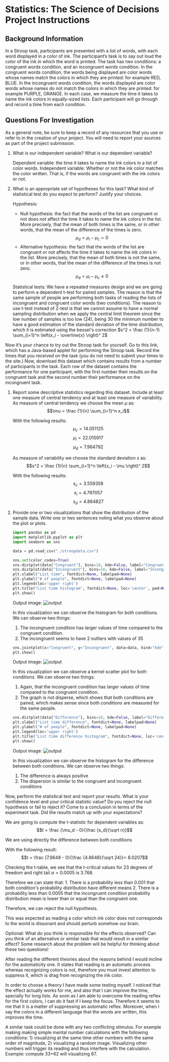 # Statistics: The Science of Decisions Project Instructions
## Background Information
In a Stroop task, participants are presented with a list of words, with each word displayed in a color of ink. The participant’s task is to say out loud the color of the ink in which the word is printed. The task has two conditions: a congruent words condition, and an incongruent words condition. In the congruent words condition, the words being displayed are color words whose names match the colors in which they are printed: for example RED, BLUE. In the incongruent words condition, the words displayed are color words whose names do not match the colors in which they are printed: for example PURPLE, ORANGE. In each case, we measure the time it takes to name the ink colors in equally-sized lists. Each participant will go through and record a time from each condition.

## Questions For Investigation
As a general note, be sure to keep a record of any resources that you use or refer to in the creation of your project. You will need to report your sources as part of the project submission.

1. What is our independent variable? What is our dependent variable?
   
   Dependent variable: the time it takes to name the ink colors in a list of color words.
   Independent variable: Whether or not the ink color matches the color written. That is, if the words are congruent with the ink colors or not. 

2. What is an appropriate set of hypotheses for this task? What kind of statistical test do you expect to perform? Justify your choices.
   
   Hypothesis:
   - Null hypothesis: the fact that the words of the list are congruent or not does not affect the time it takes to name the ink colors in the list. More precisely, that the mean of both times is the same, or in other words, that the mean of the difference of the times is zero.
   $$\mu_d =\mu_i-\mu_c = 0$$
   - Alternative hypothesis: the fact that the words of the list are congruent or not affects the time it takes to name the ink colors in the list. More precisely, that the mean of both times is not the same, or in other words, that the mean of the difference of the times is not zero.
   $$\mu_d =\mu_i-\mu_c \neq 0$$
    
    Statistical tests:
    We have a repeated measures design and we are going to perform a dependent t-test for paired samples. The reason is that the same sample of people are performing both tasks of reading the lists of incongruent and congruent color words (two conditions). The reason to use t-test instead of Z-test is that we cannot assume to have a normal sampling distribution when we apply the central limit theorem since the low number of samples is too low (24), being 30 the minimum number to have a good estimation of the standard deviation of the time distribution, which it is estimated using the bessel's correction $s^2 = \frac {1}{n-1} \sum_{i=1}^n  \left(x_i - \overline{x} \right)^ 2$ 

Now it’s your chance to try out the Stroop task for yourself. Go to this link, which has a Java-based applet for performing the Stroop task. Record the times that you received on the task (you do not need to submit your times to the site.) Now, download this dataset which contains results from a number of participants in the task. Each row of the dataset contains the performance for one participant, with the first number their results on the congruent task and the second number their performance on the incongruent task.

1. Report some descriptive statistics regarding this dataset. Include at least one measure of central tendency and at least one measure of variability.
   As measure of central tendency we choose the mean $\mu$ as: 
   $$\mu = \frac {1}{n} \sum_{i=1}^n x_i$$

   With the following results:
      $$\mu_c =14.051125$$
      $$\mu_i =22.015917$$
      $$\mu_d =7.964792$$

   
   As measure of variability we choose the standard deviation $s$ as:
   $$s^2 = \frac {1}{n} \sum_{i=1}^n  \left(x_i - \mu \right)^ 2$$

   With the following results:
      $$s_c =3.559358$$
      $$s_i =4.797057$$
      $$s_d =4.864827$$


2. Provide one or two visualizations that show the distribution of the sample data. Write one or two sentences noting what you observe about the plot or plots.
   ``` python
   import pandas as pd 
   import matplotlib.pyplot as plt
   import seaborn as sns

   data = pd.read_csv("./stroopdata.csv")

   sns.set(color_codes=True)
   sns.distplot(data["Congruent"], bins=10, kde=False, label="Congruent")
   sns.distplot(data["Incongruent"], bins=10, kde=False, label="Incongruent")
   plt.xlabel("List time", fontdict=None, labelpad=None)
   plt.ylabel("# of people", fontdict=None, labelpad=None)
   plt.legend(loc='upper right')
   plt.title("List time histogram", fontdict=None, loc='center', pad=None)
   plt.show()

   ```

   Output image:
   ![output](histogram.jpeg)

      In this visualization we can observe the histogram for both conditions.
      We can observe two things:
      1. The incongruent condition has larger values of time compared to the congruent condition.
      2. The incongruent seems to have 2 outliers with values of 35



   ``` python
   sns.jointplot(x="Congruent", y="Incongruent", data=data, kind="kde")
   plt.show()

   ```
   Output image:
   ![output](kernel.jpeg)

   In this visualization we can observe a kernel scatter plot for both conditions.
   We can observe two things:

      1. Again, that the incongruent condition has larger values of time compared to the congruent condition.
      2. The graph is not disperse, which shows that both conditions are paired, which makes sense since both conditions are measured for the same people.

   ``` python
   sns.distplot(data["Difference"], bins=10, kde=False, label="Difference")
   plt.xlabel("List time difference", fontdict=None, labelpad=None)
   plt.ylabel("# of people", fontdict=None, labelpad=None)
   plt.legend(loc='upper right')
   plt.title("List time difference histogram", fontdict=None, loc='center', pad=None)
   plt.show()

   ```
   Output image:
   ![output](histogram_difference.jpeg)

   In this visualization we can observe the histogram for the difference between both conditions.
   We can observe two things:

      1. The difference is always positive
      2. The dispersion is similar to the congruent and incongruent conditions




Now, perform the statistical test and report your results. What is your confidence level and your critical statistic value? Do you reject the null hypothesis or fail to reject it? Come to a conclusion in terms of the experiment task. Did the results match up with your expectations?

   We are going to compute the t-statistic for dependent variables as:
   $$t = \frac {\mu_d - 0}{\frac {s_d}{\sqrt n}}$$

   We are using directly the difference between both conditions

   With the following result:
   $$t = \frac {7.9648 - 0}{\frac {4.8648}{\sqrt 24}}= 8.0207$$

   Checking the t-table, we see that the t-critical values for 23 degrees of freedom and right tail $\alpha= 0.0005$ is 3.768. 

   Therefore we can state that:
      1. There is a probability less than 0.001 that both condition's probability distribution have different means
      2. There is a probability less than 0.0005 that the incongruent condition probability distribution mean is lower than or equal than the congruent one.

   Therefore, we can reject the null hypothesis.

   This was expected as reading a color which ink color does not corresponds to the world is dissonant and should perturb somehow our brain. 

Optional: What do you think is responsible for the effects observed? Can you think of an alternative or similar task that would result in a similar effect? Some research about the problem will be helpful for thinking about these two questions!

   After reading the different theories about the reasons behind I would incline for the automaticity one. It states that reading is an automatic process whereas recognizing colors is not, therefore you must invest attention to suppress it, which is drag from recognizing the ink color. 

   In order to choose a theory I have made some testing myself. I noticed that the effect actually works for me, and also that I can improve the time, specially for long lists. As soon as I am able to overcome the reading reflex for the first colors, I can do it fast if I keep the focus. Therefore it seems to me that it is a matter of suppressing an automatic reflex. Moreover, when I say the colors in a different language that the words are written, this improves the time. 

   A similar task could be done with any two conflicting stimulus. For example making making simple mental number calculations with the following conditions: 1) visualizing at the same time other numbers with the same order of magnitude, 2) visualizing a random image. Visualizing other numbers will trigger its reading and thus interfere with the calculation. Example: compute 33+62 will visualizing 87.
